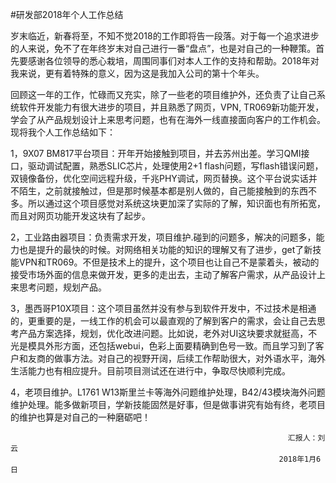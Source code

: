 #研发部2018年个人工作总结

 岁末临近，新春将至，不知不觉2018的工作即将告一段落。对于每一个追求进步的人来说，免不了在年终岁末对自己进行一番“盘点”，也是对自己的一种鞭策。首先要感谢各位领导的悉心栽培，周围同事们对本人工作的支持和帮助。2018年对我来说，更有着特殊的意义，因为这是我加入公司的第十个年头。

 回顾这一年的工作，忙碌而又充实，除了一些老的项目维护外，还负责了让自己系统软件开发能力有很大进步的项目，并且熟悉了网页，VPN, TR069新功能开发，学会了从产品规划设计上来思考问题，也有在海外一线直接面向客户的工作机会。现将我个人工作总结如下：

1，9X07 BM817平台项目：开年开始接触到项目，并去苏州出差。学习QMI接口，驱动调试配置，熟悉SLIC芯片，处理使用2+1 flash问题，写flash错误问题，双镜像备份，优化空间远程升级，千兆PHY调试，网页替换。这个平台说实话并不陌生，之前就接触过，但是那时候基本都是别人做的，自己能接触到的东西不多。所以通过这个项目感觉对系统这块更加深了实际的了解，知识面也有所拓宽，而且对网页功能开发这块有了起步。

2，工业路由器项目：负责需求开发，项目维护.碰到的问题多，解决的问题多，能力也是提升的最快的时候。对网络相关功能的知识的理解又有了进步，get了新技能VPN和TR069。不但是技术上的提升，这个项目也让自己不是蒙着头，被动的接受市场外面的信息来做开发，更多的走出去，主动了解客户需求，从产品设计上来思考问题，规划产品。

3，墨西哥P10X项目：这个项目虽然并没有参与到软件开发中，不过技术是相通的，更重要的是，一线工作的机会可以最直观的了解到客户的需求，会让自己去思考产品方案选择，规划，优化改进问题。比如说，老外对UI这块要求就挺高，不光是模具外形方面，还包括webui，色彩上面要精确到色号一致。而且学习到了客户和友商的做事方法。对自己的视野开阔，后续工作帮助很大，对外语水平，海外生活能力也有相应提升。目前项目测试还在进行中，争取尽快顺利完成。

4，老项目维护。L1761  W13斯里兰卡等海外问题维护处理，B42/43模块海外问题维护处理。能多做新项目，学新技能固然是好事，但是做事讲究有始有终，老项目的维护也算是对自己的一种磨砺吧！


                                                                  汇报人：刘云
                                                                2018年1月6日
